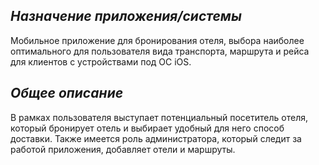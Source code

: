 ##  _**Назначение приложения/системы**_
Мобильное приложение для бронирования отеля, выбора наиболее оптимального для пользователя вида транспорта, маршрута и рейса для клиентов с устройствами под ОС iOS.
## _**Общее описание**_
В рамках пользователя выступает потенциальный посетитель отеля, который бронирует отель и выбирает удобный для него способ доставки. 
Также имеется роль администратора, который следит за работой приложения, добавляет отели и маршруты.


